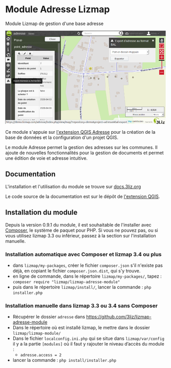 # Module Adresse Lizmap

Module Lizmap de gestion d'une base adresse

![demo](demo.png "demo")

Ce module s'appuie sur [l'extension QGIS Adresse](https://github.com/3liz/qgis-gestion_base_adresse-plugin)
pour la création de la base de données et la configuration d'un projet QGIS.

Le module Adresse permet la gestion des adresses sur les communes. Il ajoute de nouvelles fonctionnalités pour
la gestion de documents et permet une édition de voie et adresse intuitive.

## Documentation

L'installation et l'utilisation du module se trouve sur 
[docs.3liz.org](https://docs.3liz.org/qgis-gestion_base_adresse-plugin/)

Le code source de la documentation est sur le dépôt de
[l'extension QGIS](https://github.com/3liz/qgis-gestion_base_adresse-plugin/).

## Installation du module

Depuis la version 0.9.1 du module, il est souhaitable de l'installer avec [Composer](https://getcomposer.org), 
le système de paquet pour PHP. Si vous ne pouvez pas, ou si vous utilisez 
lizmap 3.3 ou inférieur, passez à la section sur l'installation manuelle. 

### Installation automatique avec Composer et lizmap 3.4 ou plus

* dans `lizmap/my-packages`, créer le fichier `composer.json` s'il n'existe pas 
  déjà, en copiant le fichier `composer.json.dist`, qui s'y trouve.
* en ligne de commande, dans le répertoire `lizmap/my-packages/`, tapez :
  `composer require "lizmap/lizmap-adresse-module"`
* puis dans le répertoire `lizmap/install/`, lancer la commande : `php installer.php`


### Installation manuelle dans lizmap 3.3 ou 3.4 sans Composer

* Récupérer le dossier `adresse` dans https://github.com/3liz/lizmap-adresse-module
* Dans le répertoire où est installé lizmap, le mettre dans le dossier `lizmap/lizmap-module/`
* Dans le fichier `localconfig.ini.php` qui se situe dans `lizmap/var/config` il y a la partie `[modules]` où
  il faut y rajouter le niveau d’accès du module : 
  * `adresse.access = 2`
* lancer la commande : `php install/installer.php`

